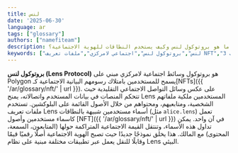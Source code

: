 ```yaml
---
title: لنس
date: '2025-06-30'
language: ar
tags: ["glossary"]
authors: ["namefiteam"]
description: ما هو بروتوكول لنس وكيف يستخدم النطاقات للهوية الاجتماعية؟
keywords: ["لنس","بروتوكول لنس","اجتماعي لامركزي","ملفات تعريف NFT","الرسم البياني الاجتماعي","هوية الويب 3"]
---
```


**بروتوكول لنس (Lens Protocol)** هو بروتوكول وسائط اجتماعية لامركزي مبني على Polygon يسمح للمستخدمين بامتلاك رسومهم البيانية الاجتماعية كـ[NFTs]({{ '/ar/glossary/nft/' | url }}). على عكس وسائل التواصل الاجتماعي التقليدية حيث تتحكم المنصات في بيانات المستخدم واتصالاته، يمنح Lens المستخدمين ملكية ملفاتهم الشخصية، ومتابعيهم، ومحتواهم من خلال الأصول القائمة على البلوكشين. تستخدم ملفات تعريف Lens أسماء مستخدمين شبيهة بالنطاقات (مثل `alice.lens`) تعمل كاسماء مستخدمين وأصول [NFT]({{ '/ar/glossary/nft/' | url }}) في آن واحد. يمكن تداول هذه الأسماء، وتنتقل القيمة الاجتماعية المتراكمة حولها (المتابعون، السمعة، المحتوى) مع المالك. هذا يخلق نموذجًا جديدًا حيث تصبح الهوية الاجتماعية أصلًا رقميًا قيمًا وقابلًا للنقل يعمل عبر تطبيقات مختلفة مبنية على نظام Lens البيئي.